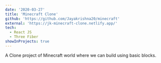 ```yaml
---
date: '2020-03-27'
title: 'Minecraft Clone'
github: 'https://github.com/Jayakrishna20/minecraft'
external: 'https://jk-minecraft-clone.netlify.app/'
tech:
  - React JS
  - Three Fiber  
showInProjects: true
---
```


A Clone project of Minecraft world where we can build using basic blocks.
